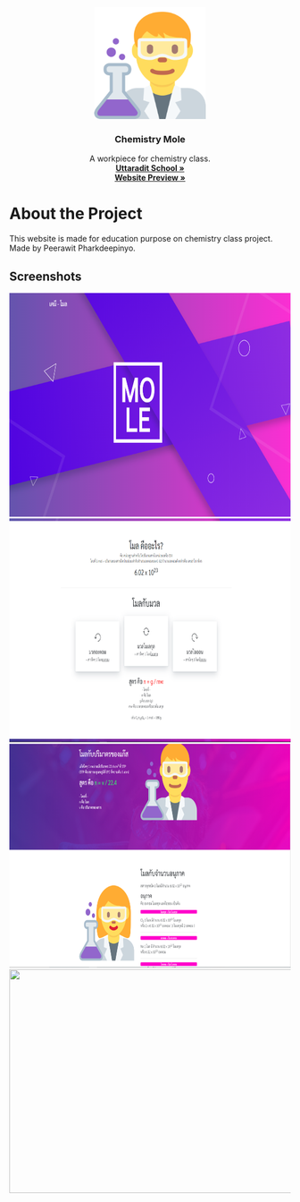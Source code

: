 <p align="center">
  <a href="https://github.com/feelingzexe">
    <img src="img/scientist.png" width="200" height="200">
  </a>
  <h3 align="center">Chemistry Mole</h3>
  <p align="center">
    A workpiece for chemistry class.
    <br />
    <a href="https://utd.ac.th/" target="_blank"><strong>Uttaradit School »</strong></a><br>
    <a href="https://feelingzexe.github.io/chemistrymole" target="_blank"><strong>Website Preview »</strong></a><br>
  </p>
</p>

# About the Project
This website is made for education purpose on chemistry class project.<br>
Made by Peerawit Pharkdeepinyo.

## Screenshots
<p align="center">
<img src="screenshots/Screenshot_1.png" width="750" height="400">
<img src="screenshots/Screenshot_2.png" width="750" height="400">
<img src="screenshots/Screenshot_3.png" width="750" height="400">
<img src="screenshots/Screenshot_4.png" width="750" height="400">
</p>
